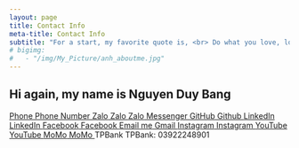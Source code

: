 ```yaml
---
layout: page
title: Contact Info
meta-title: Contact Info
subtitle: "For a start, my favorite quote is, <br> Do what you love, love what you do."
# bigimg:
#   - "/img/My_Picture/anh_aboutme.jpg"
---
```

## Hi again, my name is Nguyen Duy Bang

  <a href="tel:{{ site.author.telephone }}" target="_blank" rel="noopener" title="Phone">
    <span class="fa-stack fa-lg" aria-hidden="true">
      <i class="fa fa-circle fa-stack-2x"></i>
      <i class="fa fa-user-plus fa-stack-1x fa-inverse"></i>
    </span>
    <span class="sr-only">Phone</span> Phone Number
  </a>

  <a href="https://zalo.me/{{ site.author.telephone }}" target="_blank" rel="noopener" title="Zalo">
    <span class="fa-stack fa-lg" aria-hidden="true">
      <i class="fa fa-circle fa-stack-2x"></i>
      <i class="fa fa-phone fa-stack-1x fa-inverse"></i>
    </span>
    <span class="sr-only">Zalo</span> Zalo
  </a>

  <a href="https://m.me/{{ site.author.facebook }} " target="_blank" rel="noopener" title="Messenger">
    <span class="fa-stack fa-lg" aria-hidden="true">
      <i class="fa fa-circle fa-stack-2x"></i>
      <i class="fa fa-comments fa-stack-1x fa-inverse"></i>
    </span>
    <span class="sr-only">Zalo</span> Messenger
  </a>

  <a href="https://github.com/{{ site.author.github }}" target="_blank" rel="noopener" title="GitHub">
    <span class="fa-stack fa-lg" aria-hidden="true">
      <i class="fa fa-circle fa-stack-2x"></i>
      <i class="fa fa-github fa-stack-1x fa-inverse"></i>
    </span>
    <span class="sr-only">GitHub</span> Github
  </a>

  <a href="https://linkedin.com/in/{{ site.author.linkedin }}" target="_blank" rel="noopener" title="LinkedIn">
  <span class="fa-stack fa-lg" aria-hidden="true">
    <i class="fa fa-circle fa-stack-2x"></i>
    <i class="fa fa-linkedin fa-stack-1x fa-inverse"></i>
  </span>
  <span class="sr-only">LinkedIn</span> LinkedIn
  </a>

  <a href="https://www.facebook.com/{{ site.author.facebook }}" target="_blank" rel="noopener" title="Facebook">
    <span class="fa-stack fa-lg" aria-hidden="true">
      <i class="fa fa-circle fa-stack-2x"></i>
      <i class="fa fa-facebook fa-stack-1x fa-inverse"></i>
    </span>
    <span class="sr-only">Facebook</span> Facebook
  </a>

  <a href="mailto:{{ site.author.email }}" target="_blank" rel="noopener" title="Email me">
    <span class="fa-stack fa-lg" aria-hidden="true">
      <i class="fa fa-circle fa-stack-2x"></i>
      <i class="fa fa-envelope fa-stack-1x fa-inverse"></i>
    </span>
    <span class="sr-only">Email me</span> Gmail
  </a>

  <a href="https://www.instagram.com/{{ site.author.instagram }}" target="_blank" rel="noopener" title="Instagram">
    <span class="fa-stack fa-lg" aria-hidden="true">
      <i class="fa fa-circle fa-stack-2x"></i>
      <i class="fa fa-instagram fa-stack-1x fa-inverse"></i>
    </span>
    <span class="sr-only">Instagram</span> Instagram
  </a>

  <a href="https://www.youtube.com/{{ site.author.youtube }}" target="_blank" rel="noopener" title="YouTube">
    <span class="fa-stack fa-lg" aria-hidden="true">
      <i class="fa fa-circle fa-stack-2x"></i>
      <i class="fa fa-youtube fa-stack-1x fa-inverse"></i>
    </span>
  <span class="sr-only">YouTube</span> YouTube
  </a>

  <a href="https://nhantien.momo.vn/{{ site.author.telephone }}" target="_blank" rel="noopener" title="MoMo">
    <span class="fa-stack fa-lg" aria-hidden="true">
      <i class="fa fa-circle fa-stack-2x"></i>
      <i class="fa fa-money fa-stack-1x fa-inverse"></i>
    </span>
  <span class="sr-only">MoMo</span> MoMo
  </a>

  <a title="TPBank">
  <span class="fa-stack fa-lg" aria-hidden="true">
    <i class="fa fa-circle fa-stack-2x"></i>
    <i class="fa fa-credit-card fa-stack-1x fa-inverse"></i>
  </span>
  <span class="sr-only">TPBank</span> TPBank: 03922248901
  </a>


 
